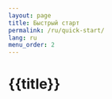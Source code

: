 ```yaml
---
layout: page
title: Быстрый старт
permalink: /ru/quick-start/
lang: ru
menu_order: 2
---
```


<h1>{{title}}</h1>